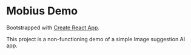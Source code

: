 # Mobius Demo

Bootstrapped with [Create React App](https://github.com/facebook/create-react-app).

This project is a non-functioning demo of a simple Image suggestion AI app.


